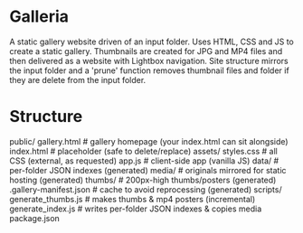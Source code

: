 # Galleria
A static gallery website driven of an input folder. Uses HTML, CSS and JS to create a static gallery.
Thumbnails are created for JPG and MP4 files and then delivered as a website with Lightbox navigation.
Site structure mirrors the input folder and a 'prune' function removes thumbnail files and folder if they are delete from the input folder.

# Structure
public/
  gallery.html              # gallery homepage (your index.html can sit alongside)
  index.html                # placeholder (safe to delete/replace)
  assets/
    styles.css              # all CSS (external, as requested)
    app.js                  # client-side app (vanilla JS)
  data/                     # per-folder JSON indexes (generated)
  media/                    # originals mirrored for static hosting (generated)
  thumbs/                   # 200px-high thumbs/posters (generated)
  .gallery-manifest.json    # cache to avoid reprocessing (generated)
scripts/
  generate_thumbs.js        # makes thumbs & mp4 posters (incremental)
  generate_index.js         # writes per-folder JSON indexes & copies media
package.json
